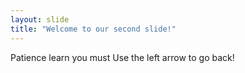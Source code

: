 ```yaml
---
layout: slide
title: "Welcome to our second slide!"
---
```

Patience learn you must
Use the left arrow to go back!
